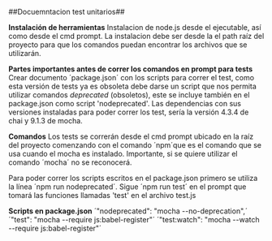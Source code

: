 ##Docuemntacion test unitarios##

**Instalación de herramientas**
Instalacion de node.js desde el ejecutable, así como desde el cmd prompt.
La instalacion debe ser desde la el path raíz del proyecto para que los comandos puedan encontrar los archivos que se utilizarán.

**Partes importantes antes de correr los comandos en prompt para tests**
Crear documento ´package.json´ con los scripts para correr el test, como esta versión de tests ya es obsoleta debe darse un script que nos permita utilizar comandos _deprecated_ (obsoletos), este se incluye también en el package.json como script 'nodeprecated'.
Las dependencias con sus versiones instaladas para poder correr los test, sería la versión 4.3.4 de chai y 9.1.3 de mocha.

**Comandos**
Los tests se correrán desde el cmd prompt ubicado en la raíz del proyecto comenzando con el comando ´npm´que es el comando que se usa cuando el mocha es instalado. Importante, si se quiere utilizar el comando ´mocha´ no se reconocerá.

Para poder correr los scripts escritos en el package.json primero se utiliza la línea ´npm run nodeprecated´.
Sigue ´npm run test´ en el prompt que tomará las funciones llamadas 'test' en el archivo test.js

**Scripts en package.json**
    ´"nodeprecated": "mocha --no-deprecation",´
    ´"test": "mocha --require js:babel-register"´
    ´"test:watch": "mocha --watch --require js:babel-register"´